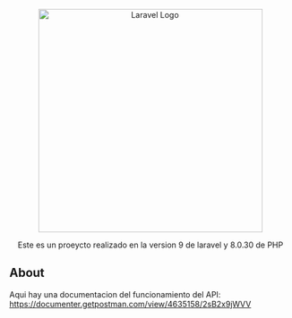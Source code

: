 <p align="center"><a href="https://laravel.com" target="_blank"><img src="https://raw.githubusercontent.com/laravel/art/master/logo-lockup/5%20SVG/2%20CMYK/1%20Full%20Color/laravel-logolockup-cmyk-red.svg" width="400" alt="Laravel Logo"></a></p>

<p align="center">
Este es un proeycto realizado en la version 9 de laravel y 8.0.30 de PHP
</p>

## About

Aqui hay una documentacion del funcionamiento del API:  https://documenter.getpostman.com/view/4635158/2sB2x9jWVV



